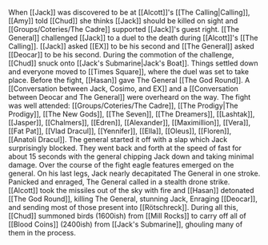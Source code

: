 When [[Jack]] was discovered to be at [[Alcott]]'s [[The Calling|Calling]], [[Amy]] told [[Chud]] she thinks [[Jack]] should be killed on sight and [[Groups/Coteries/The Cadre]] supported [[Jack]]'s guest right. [[The General]] challenged [[Jack]] to a duel to the death during [[Alcott]]'s [[The Calling]]. [[Jack]] asked [[EX]] to be his second and [[The General]] asked [[Deocar]] to be his second. During the commotion of the challenge, [[Chud]] snuck onto [[Jack's Submarine|Jack's Boat]]. Things settled down and everyone moved to [[Times Square]], where the duel was set to take place. Before the fight, [[Hasan]] gave The General [[The God Round]]. A [[Conversation between Jack, Cosimo, and EX]] and a [[Conversation between Deocar and The General]] were overheard on the way. The fight was well attended: [[Groups/Coteries/The Cadre]], [[The Prodigy|The Prodigy]], [[The New Gods]], [[The Seven]], [[The Dreamers]], [[Lashtak]], [[Jasper]], [[Chalmers]], [[Edren]], [[Alexander]], [[Maximillion]], [[Vera]], [[Fat Pat]], [[Vlad Dracul]], [[Yennifer]], [[Ella]], [[Oleus]], [[Floren]], [[Anatoli Dracul]]. The general started it off with a slap which Jack surprisingly blocked. They went back and forth at the speed of fast for about 15 seconds with the general chipping Jack down and taking minimal damage. Over the course of the fight eagle features emerged on the general. On his last legs, Jack nearly decapitated The General in one stroke. Panicked and enraged, The General called in a stealth drone strike. [[Alcott]] took the missiles out of the sky with fire and [[Hasan]] detonated [[The God Round]], killing The General, stunning Jack, Enraging [[Deocar]], and sending most of those present into [[Rötschreck]]. During all this, [[Chud]] summoned birds (1600ish) from [[Mill Rocks]] to carry off all of [[Blood Coins]] (2400ish) from [[Jack's Submarine]], ghouling many of them in the process.